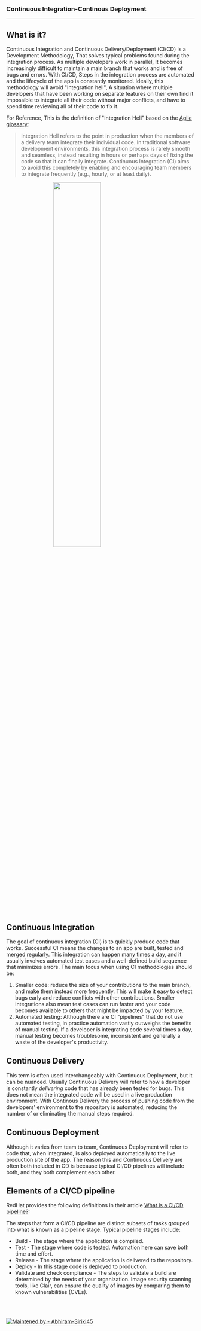 ### Continuous Integration-Continous Deployment 
************

## What is it?

Continuous Integration and Continuous Delivery/Deployment (CI/CD) is a Development Methodology, That solves typical problems found during the integration process. As multiple developers work in parallel, It becomes increasingly difficult to maintain a main branch that works and is free of bugs and errors. With CI/CD, Steps in the integration process are automated and the lifecycle of the app is constantly monitored. Ideally, this methodology will avoid "Integration hell", A situation where multiple developers that have been working on separate features on their own find it impossible to integrate all their code without major conflicts, and have to spend time reviewing all of their code to fix it.

For Reference, This is the definition of "Integration Hell" based on the [Agile glossary](https://www.solutionsiq.com/agile-glossary/integration-hell/):
> Integration Hell refers to the point in production when the members of a delivery team integrate their individual code. In traditional software development environments, this integration process is rarely smooth and seamless, instead resulting in hours or perhaps days of fixing the code so that it can finally integrate. Continuous Integration (CI) aims to avoid this completely by enabling and encouraging team members to integrate frequently (e.g., hourly, or at least daily).

<img src="https://www.synopsys.com/content/dam/synopsys/sig-assets/images/agile-cicd-devops-difference.jpg.imgw.850.x.jpg" style="display: block; margin: auto; width: 50%">

## Continuous Integration

The goal of continuous integration (CI) is to quickly produce code that works. Successful CI means the changes to an app are built, tested and merged regularly. This integration can happen many times a day, and it usually involves automated test cases and a well-defined build sequence that minimizes errors. The main focus when using CI methodologies should be:
1. Smaller code: reduce the size of your contributions to the main branch, and make them instead more frequently. This will make it easy to detect bugs early and reduce conflicts with other contributions. Smaller integrations also mean test cases can run faster and your code becomes available to others that might be impacted by your feature.
2. Automated testing: Although there are CI "pipelines" that do not use automated testing, in practice automation vastly outweighs the benefits of manual testing. If a developer is integrating code several times a day, manual testing becomes troublesome, inconsistent and generally a waste of the developer's productivity.

## Continuous Delivery

This term is often used interchangeably with Continuous Deployment, but it can be nuanced. Usually Continuous Delivery will refer to how a developer is constantly *delivering* code that has already been tested for bugs. This does not mean the integrated code will be used in a live production environment. With Continous Delivery the process of pushing code from the developers' environment to the repository is automated, reducing the number of or eliminating the manual steps required.

## Continuous Deployment

Although it varies from team to team, Continuous Deployment will refer to code that, when integrated, is also deployed automatically to the live production site of the app. The reason this and Continuous Delivery are often both included in CD is because typical CI/CD pipelines will include both, and they both complement each other.

## Elements of a CI/CD pipeline

RedHat provides the following definitions in their article [What is a CI/CD pipeline?](https://www.redhat.com/en/topics/devops/what-cicd-pipeline):

The steps that form a CI/CD pipeline are distinct subsets of tasks grouped into what is known as a pipeline stage. Typical pipeline stages include:

* Build - The stage where the application is compiled.
* Test - The stage where code is tested. Automation here can save both time and effort.
* Release - The stage where the application is delivered to the repository.
* Deploy - In this stage code is deployed to production.
* Validate and check compliance - The steps to validate a build are determined by the needs of your organization. Image security scanning tools, like Clair, can ensure the quality of images by comparing them to known vulnerabilities (CVEs).
<br>
<br>

[![Maintened by - Abhiram-Siriki45](https://img.shields.io/badge/Maintained%20by-Abhiram%20Siriki45-red)](https://github.com/Abhiram-Siriki45)
